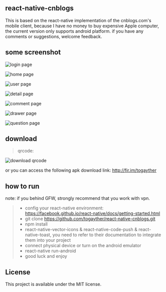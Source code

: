 ## react-native-cnblogs

This is based on the react-native implementation of the cnblogs.com's mobile client, because I have no money to buy expensive Apple computer, the current version only supports android platform. if you have any comments or suggestions, welcome feedback.

## some screenshot

![login page ](http://123.56.135.166/cnblog/public/img/screenshot_new/login_360.png)

![home page ](http://123.56.135.166/cnblog/public/img/screenshot_new/home_360.png)

![user page ](http://123.56.135.166/cnblog/public/img/screenshot_new/user_360.png)

![detail page](http://123.56.135.166/cnblog/public/img/screenshot_new/post_360.png)

![comment page](http://123.56.135.166/cnblog/public/img/screenshot_new/comment_360.png)

![drawer page](http://123.56.135.166/cnblog/public/img/screenshot_new/drawer_360.png)

![question page](http://123.56.135.166/cnblog/public/img/screenshot_new/question_360.png)

## download
> qrcode: 

![download qrcode](http://123.56.135.166/cnblog/public/img/qrcode/cnblogs_qrcode_2.0.1.jpg)

or you can access the following apk download link: http://fir.im/togayther

## how to run
note: if you behind GFW, strongly recommend that you work with vpn.

>* config your react-native environment: https://facebook.github.io/react-native/docs/getting-started.html
>* git clone https://github.com/togayther/react-native-cnblogs.git
>* npm install
>* react-native-vector-icons & react-native-code-push & react-native-toast, you need to refer to their documentation to integrate them into your project
>* connect physical device or turn on the android emulator
>* react-native run-android
>* good luck and enjoy

## License
This project is available under the MIT license.
